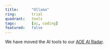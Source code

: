 ```yaml
---
title:      "Ollama"
ring:       trial
quadrant:   tools
tags:       [ai, coding]
featured:   false
---
```


We have moved the AI tools to our [AOE AI Radar](https://ai-radar.aoe.com/).

